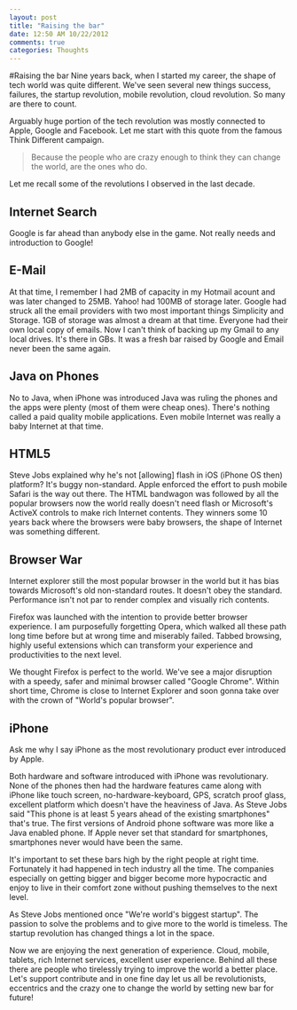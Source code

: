 ```yaml
---
layout: post
title: "Raising the bar"
date: 12:50 AM 10/22/2012
comments: true
categories: Thoughts
---
```


#Raising the bar
Nine years back, when I started my career, the shape of tech world was quite different. We've seen several new things success, failures, the startup revolution, mobile revolution, cloud revolution. So many are there to count.

Arguably huge portion of the tech revolution was mostly connected to Apple, Google and Facebook. Let me start with this quote from the famous Think Different campaign.

> Because the people who are crazy enough to think they can change the world, are the ones who do.

Let me recall some of the revolutions I observed in the last decade.
## Internet Search
Google is far ahead than anybody else in the game. Not really needs and introduction to Google!
## E-Mail
At that time, I remember I had 2MB of capacity in my Hotmail acount and was later changed to 25MB. Yahoo! had 100MB of storage later. Google had struck all the email providers with two most important things Simplicity and Storage. 1GB of storage was almost a dream at that time. Everyone had their own local copy  of emails. Now I can't think of backing up my Gmail to any local drives. It's there in GBs. It was a fresh bar raised by Google and Email never been the same again.
## Java on Phones
No to Java, when iPhone was introduced Java was ruling the phones and the apps were plenty (most of them were cheap ones). There's nothing called a paid quality mobile applications. Even mobile Internet was really a baby Internet at that time.
## HTML5
Steve Jobs explained why he's not [allowing] flash in iOS (iPhone OS then) platform? It's buggy non-standard. Apple enforced the effort to push mobile Safari is the way out there. The HTML bandwagon was followed by all the popular browsers now the world really doesn't need flash or Microsoft's ActiveX controls to make rich Internet contents. They winners some 10 years back where the browsers were baby browsers, the shape of Internet was something different.

## Browser War
Internet explorer still the most popular browser in the world but it has bias towards Microsoft's old non-standard routes. It doesn't obey the standard. Performance isn't not par to render complex and visually rich contents.

Firefox was launched with the intention to provide better browser experience. I am purposefully forgetting Opera, which walked all these path long time before but at wrong time and miserably failed. Tabbed browsing, highly useful extensions which can transform your experience and productivities to the next level.

We thought Firefox is perfect to the world. We've see a major disruption with a speedy, safer and minimal browser called "Google Chrome". Within short time, Chrome is close to Internet Explorer and soon gonna take over with the crown of "World's popular browser".
## iPhone
Ask me why I say iPhone as the most revolutionary product ever introduced by Apple.

Both hardware and software introduced with iPhone was revolutionary. None of the phones then had the hardware features came along with iPhone like touch screen, no-hardware-keyboard, GPS, scratch proof glass, excellent platform which doesn't have the heaviness of Java. As Steve Jobs said "This phone is at least 5 years ahead of the existing smartphones" that's true. The first versions of Android phone software was more like a Java enabled phone. If Apple never set that standard for smartphones, smartphones never would have been the same.

It's important to set these bars high by the right people at right time. Fortunately it had happened in tech industry all the time. The companies especially on getting bigger and bigger become more hypocractic and enjoy to live in their comfort zone without pushing themselves to the next level.

As Steve Jobs mentioned once "We're world's biggest startup". The passion to solve the problems and to give more to the world is timeless. The startup revolution has changed things a lot in the space.

Now we are enjoying the next generation of experience. Cloud, mobile, tablets, rich Internet services, excellent user experience. Behind all these there are people who tirelessly trying to improve the world a better place. Let's support contribute and in one fine day let us all be revolutionists, eccentrics and the crazy one to change the world by setting new bar for future!
